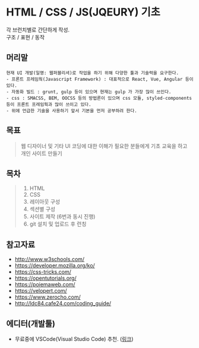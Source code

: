 # HTML / CSS / JS(JQEURY) 기초
각 브런치별로 간단하게 작성.<br>
구조 / 표현 / 동작

## 머리말
```
현재 UI 개발(일명: 웹퍼블리셔)로 작업을 하기 위해 다양한 툴과 기술력을 요구한다.
- 프론트 프레임웍(Javascript Framework) : 대표적으로 React, Vue, Angular 등이 있다.
- 자동화 빌드 : grunt, gulp 등이 있으며 현재는 gulp 가 가장 많이 쓰인다.
- css : SMACSS, BEM, OOCSS 등의 방법론이 있으며 css 모듈, styled-components 등이 프론트 프레임웍과 많이 쓰이고 있다.
- 위에 언급한 기술을 사용하기 앞서 기본을 먼저 공부하려 한다.
```

## 목표
> 웹 디자이너 및 기타 UI 코딩에 대한 이해가 필요한 분들에게 기초 교육을 하고 개인 사이트 만들기

## 목차
> 1. HTML
> 2. CSS
> 3. 레이아웃 구성
> 4. 섹션별 구성
> 5. 사이트 제작 (6번과 동시 진행)
> 6. git 설치 및 업로드 후 런칭

## 참고자료
- http://www.w3schools.com/
- https://developer.mozilla.org/ko/
- https://css-tricks.com/
- https://opentutorials.org/
- https://poiemaweb.com/
- https://velopert.com/
- https://www.zerocho.com/
- http://ldc84.cafe24.com/coding_guide/

## 에디터(개발툴)
- 무료중에 VSCode(Visual Studio Code) 추천. ([링크](https://code.visualstudio.com/))